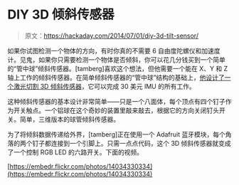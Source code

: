 # DIY 3D 倾斜传感器

> 原文：<https://hackaday.com/2014/07/01/diy-3d-tilt-sensor/>

如果你试图检测一个物体的方向，有时你真的不需要 6 自由度陀螺仪和加速度计。见鬼，如果你只需要检测一个物体是否倾斜，你可以花几分钱买到一个简单的“管中球”倾斜传感器。[tamberg]喜欢这个想法，但他需要一个能在 X、Y 和 Z 轴上工作的倾斜传感器。在简单倾斜传感器的“管中球”结构的基础上，[他设计了一个激光切割 3D 倾斜传感器](http://hackaday.io/project/906)，它可以完成 30 美元 IMU 的所有工作。

这种倾斜传感器的基本设计非常简单——只是一个八面体，每个顶点有四个钉子作为开关触点。一个铝球在这个奇妙的装置里敲来敲去，根据它的方向关闭钉头开关。简单，三维版本的球管倾斜传感器。

为了将倾斜数据传递给外界，[tamberg]正在使用一个 Adafruit 蓝牙模块，每个角落的两个钉子都连接到一个引脚上。只需一点点代码，这个 3D 倾斜传感器就变成了一个控制 RGB LED 的六路开关。下面的视频。

[https://embedr.flickr.com/photos/14034330334](https://embedr.flickr.com/photos/14034330334)